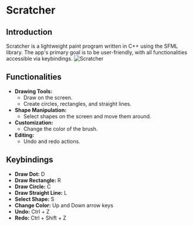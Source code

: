 # Scratcher

## Introduction

Scratcher is a lightweight paint program written in C++ using the SFML library. The app's primary goal is to be user-friendly, with all functionalities accessible via keybindings.
![Scratcher](https://github.com/user-attachments/assets/f6ececcc-d695-4225-8ca0-281f3608dcca)


## Functionalities

- **Drawing Tools:**
  - Draw on the screen.
  - Create circles, rectangles, and straight lines.
- **Shape Manipulation:**
  - Select shapes on the screen and move them around.
- **Customization:**
  - Change the color of the brush.
- **Editing:**
  - Undo and redo actions.

## Keybindings

- **Draw Dot:** D
- **Draw Rectangle:** R
- **Draw Circle:** C
- **Draw Straight Line:** L
- **Select Shape:** S
- **Change Color:** Up and Down arrow keys
- **Undo:** Ctrl + Z
- **Redo:** Ctrl + Shift + Z

